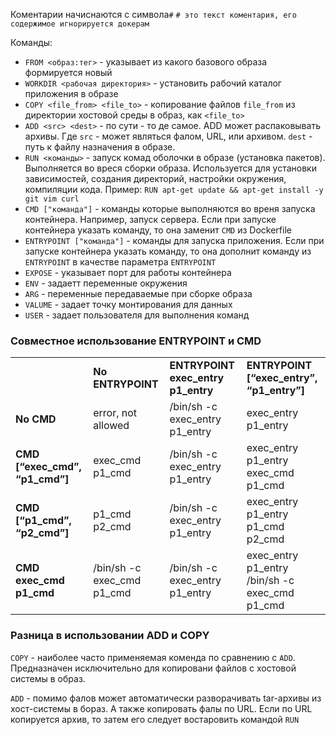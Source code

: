 Коментарии начиснаются с символа`#`
`# это текст коментария, его содержимое игнорируется докерам`

Команды:
- `FROM <образ:тег>` - указывает из какого базового образа формируется новый
- `WORKDIR <рабочая директория>` - установить рабочий каталог приложения в образе
- `COPY <file_from> <file_to>` - копирование файлов `file_from` из директории хостовой среды в образ, как `<file_to>`
- `ADD <src> <dest>` - по сути - то де самое. ADD может распаковывать архивы.
		Где `src` - может являться фалом, URL, или архивом. 
		`dest` - путь к файлу назначения в образе.
- `RUN <команды>`  - запуск комад оболочки в образе (установка пакетов). Выполняется во вреся сборки образа. Используется для установки зависимостей, создания директорий, настройки окружения, компиляции кода. Пример: 
		 `RUN apt-get update && apt-get install -y git vim curl`
- `CMD ["команда"]` - команды которые выполняются во вреня запуска контейнера. Например, запуск сервера. Если при запуске контейнера указать команду, то она заменит `CMD` из Dockerfile
- `ENTRYPOINT ["команда"]` - команды для запуска приложения. Если при запуске контейнера указать команду, то она дополнит команду из `ENTRYPOINT` в качестве параметра `ENTRYPOINT`
- `EXPOSE` - указывает порт для работы контейнера
- `ENV` - задаетт переменные окружения
- `ARG` - переменные передаваемые при сборке образа
- `VALUME` - задает точку монтирования для данных
- `USER` - задает пользователя для выполнения команд





### Совместное использование ENTRYPOINT и CMD
|                                |                            |                                    |                                                |
| ------------------------------ | -------------------------- | ---------------------------------- | ---------------------------------------------- |
|                                | **No ENTRYPOINT**          | **ENTRYPOINT exec_entry p1_entry** | **ENTRYPOINT [“exec_entry”, “p1_entry”]**      |
| **No CMD**                     | error, not allowed         | /bin/sh -c exec_entry p1_entry     | exec_entry p1_entry                            |
| **CMD [“exec_cmd”, “p1_cmd”]** | exec_cmd p1_cmd            | /bin/sh -c exec_entry p1_entry     | exec_entry p1_entry exec_cmd p1_cmd            |
| **CMD [“p1_cmd”, “p2_cmd”]**   | p1_cmd p2_cmd              | /bin/sh -c exec_entry p1_entry     | exec_entry p1_entry p1_cmd p2_cmd              |
| **CMD exec_cmd p1_cmd**        | /bin/sh -c exec_cmd p1_cmd | /bin/sh -c exec_entry p1_entry     | exec_entry p1_entry /bin/sh -c exec_cmd p1_cmd |

### Разница в использовании ADD и COPY

`COPY` - наиболее часто применяемая коменда по сравнению с `ADD`. Предназначен исключительно для копировани файлов с хостовой системы в образ.

`ADD` - помимо фалов может автоматически разворачивать tar-архивы из хост-системы в бораз. А также копировать фалы по URL. Если по URL копируется архив, то затем его следует востаровить командой `RUN`